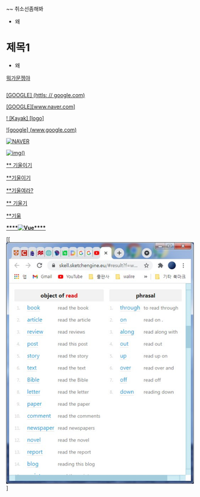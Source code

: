 ~~ 취소선좀해봐 



- 왜 



# 제목1 

+ 왜 



<u> 뭐가문젱야 



~~~~ 뭐 
~~~~



[GOOGLE] (httls: // google.com)

[GOOGLE][www.naver.com]



! [Kayak]  [logo]



![google] (www.google.com) 

![NAVER](https://search.pstatic.net/common/?src=http%3A%2F%2Fblogfiles.naver.net%2FMjAyMTA0MTFfNzYg%2FMDAxNjE4MTM3MzcwMjE5.F5ICAO1kguws4XTxdSXV8lKRQc1J7U7DkTvwkN-JNyEg.8bQXdrP9YyyVMw_vTKAAi-uVR2ggElL1OaxjtNb5hXcg.PNG.walire%2Fimg1.png&type=sc960_832)



![img]()()



** 기울이기 

**기울이기

**기울여라? 

 ** 기울기 

 **기욺

**[****![Vue****](****/images/vue.png****)](****https://kr.vuejs.org/****)**



[[![img3](markdonw_test2.assets/common)]

